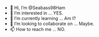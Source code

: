 - 👋 Hi, I’m @Seabass98Ham
- 👀 I’m interested in ... YES.
- 🌱 I’m currently learning ... Am I?
- 💞️ I’m looking to collaborate on ... Maybe.
- 📫 How to reach me ... NO.

<!---
Seabass98Ham/Seabass98Ham is a ✨ special ✨ repository because its `README.md` (this file) appears on your GitHub profile.
You can click the Preview link to take a look at your changes.
--->
